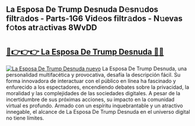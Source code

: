 ## La Esposa De Trump Desnuda D𝚎sn𝚞dos filtr𝚊dos - Parts-1G6 Vid𝚎os filtr𝚊dos - N𝚞evas f𝚘tos atr𝚊ctivas 8WvDD

# <h2><a href="http://mb8xr6.tromn.icu/?c=La+Esposa+De+Trump+Desnuda">🔗👉👉👉 La Esposa De Trump Desnuda 🔗🔗</a></h2>

[![La Esposa De Trump Desnuda nuevo](https://i.imgur.com/pEAQMta.gif)](http://mb8xr6.tromn.icu/?c=La+Esposa+De+Trump+Desnuda)
La Esposa De Trump Desnuda, una personalidad multifacética y provocativa, desafía la descripción fácil. Su forma innovadora de interactuar con el público en línea ha fascinado y enfurecido a los espectadores, encendiendo debates sobre la privacidad, la moralidad y las complejidades de las sociedades digitales. A pesar de la incertidumbre de sus próximas acciones, su impacto en la comunidad virtual es profundo. Armado con un espíritu inquebrantable y un atractivo innegable, el alcance de La Esposa De Trump Desnuda en el universo digital no tiene límites.
